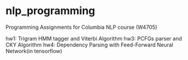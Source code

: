 # nlp_programming
Programming Assignments for Columbia NLP course (W4705)

hw1: Trigram HMM tagger and Viterbi Algorithm
hw3: PCFGs parser and CKY Algorithm
hw4: Dependency Parsing with Feed-Forward Neural Network(in tensorflow)
